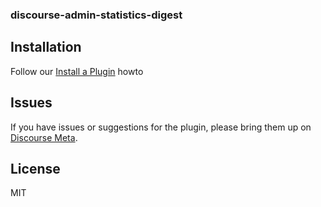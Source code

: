 ### discourse-admin-statistics-digest


## Installation

Follow our [Install a Plugin](https://meta.discourse.org/t/install-a-plugin/19157) howto

## Issues

If you have issues or suggestions for the plugin, please bring them up on [Discourse Meta](https://meta.discourse.org).

## License

MIT
